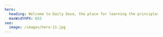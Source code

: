 ```yaml
---
hero:
  heading: Welcome to Daily Dose, the place for learning the principles of God's word.
  maxWidthPX: 652
seo:
  image: /images/hero-11.jpg
---
```

